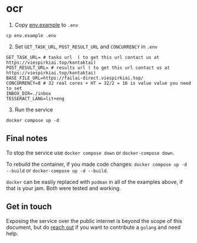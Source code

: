 # ocr


1. Copy [env.example](env.example) to `.env`

```shell
cp env.example .env
```

2. Set `GET_TASK_URL`, `POST_RESULT_URL` and `CONCURRENCY` in `.env`

```shell
GET_TASK_URL= # tasks url  ( to get this url contact us at https://viespirkiai.top/kontaktai)
POST_RESULT_URL= # results url ( to get this url contact us at https://viespirkiai.top/kontaktai)
BASE_FILE_URL=https://failai-direct.viespirkiai.top/
CONCURRENCY=8 # 32 real cores + HT = 32/2 = 16 is value value you need to set
INBOX_DIR=./inbox
TESSERACT_LANG=lit+eng
```
3. Run the service

```shell
docker compose up -d
```

## Final notes

To stop the service use `docker compose down` or `docker-compose down`.

To rebuild the container, if you made code changes: `docker compose up -d --build` or `docker-compose up -d --build`.

`docker` can be easily replaced with `podman` in all of the examples above, if that is your jam. Both were tested and working.

## Get in touch

Exposing the service over the public internet is beyond the scope of this document, but do [reach out](https://viespirkiai.top/kontaktai) if you want to contribute a `golang` and need help.